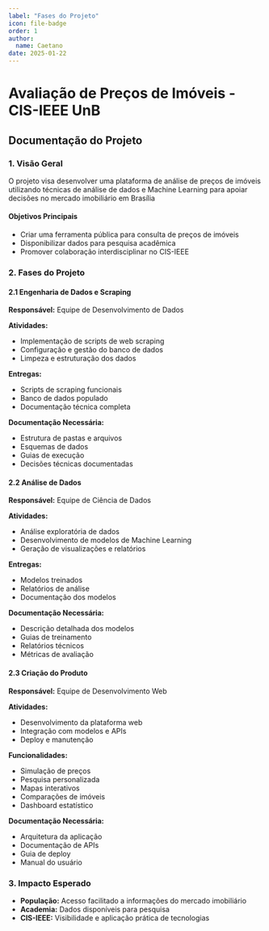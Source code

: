 ```yaml
---
label: "Fases do Projeto"
icon: file-badge	
order: 1
author:
  name: Caetano
date: 2025-01-22
---
```



# Avaliação de Preços de Imóveis - CIS-IEEE UnB

## Documentação do Projeto

### 1. Visão Geral

O projeto visa desenvolver uma plataforma de análise de preços de imóveis utilizando técnicas de análise de dados e Machine Learning para apoiar decisões no mercado imobiliário em Brasília

#### Objetivos Principais

- Criar uma ferramenta pública para consulta de preços de imóveis
- Disponibilizar dados para pesquisa acadêmica
- Promover colaboração interdisciplinar no CIS-IEEE

### 2. Fases do Projeto

#### 2.1 Engenharia de Dados e Scraping

**Responsável:** Equipe de Desenvolvimento de Dados

**Atividades:**

- Implementação de scripts de web scraping
- Configuração e gestão do banco de dados
- Limpeza e estruturação dos dados

**Entregas:**

- Scripts de scraping funcionais
- Banco de dados populado
- Documentação técnica completa

**Documentação Necessária:**

- Estrutura de pastas e arquivos
- Esquemas de dados
- Guias de execução
- Decisões técnicas documentadas

#### 2.2 Análise de Dados

**Responsável:** Equipe de Ciência de Dados

**Atividades:**

- Análise exploratória de dados
- Desenvolvimento de modelos de Machine Learning
- Geração de visualizações e relatórios

**Entregas:**

- Modelos treinados
- Relatórios de análise
- Documentação dos modelos

**Documentação Necessária:**

- Descrição detalhada dos modelos
- Guias de treinamento
- Relatórios técnicos
- Métricas de avaliação

#### 2.3 Criação do Produto

**Responsável:** Equipe de Desenvolvimento Web

**Atividades:**

- Desenvolvimento da plataforma web
- Integração com modelos e APIs
- Deploy e manutenção

**Funcionalidades:**

- Simulação de preços
- Pesquisa personalizada
- Mapas interativos
- Comparações de imóveis
- Dashboard estatístico

**Documentação Necessária:**

- Arquitetura da aplicação
- Documentação de APIs
- Guia de deploy
- Manual do usuário

### 3. Impacto Esperado

- **População:** Acesso facilitado a informações do mercado imobiliário
- **Academia:** Dados disponíveis para pesquisa
- **CIS-IEEE:** Visibilidade e aplicação prática de tecnologias
